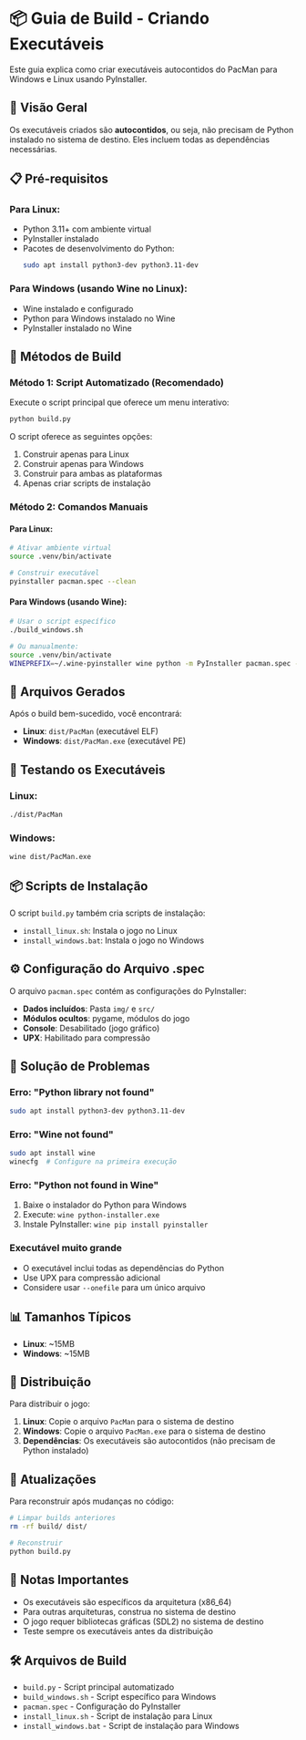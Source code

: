 # 📦 Guia de Build - Criando Executáveis

Este guia explica como criar executáveis autocontidos do PacMan para Windows e Linux usando PyInstaller.

## 🎯 Visão Geral

Os executáveis criados são **autocontidos**, ou seja, não precisam de Python instalado no sistema de destino. Eles incluem todas as dependências necessárias.

## 📋 Pré-requisitos

### Para Linux:
- Python 3.11+ com ambiente virtual
- PyInstaller instalado
- Pacotes de desenvolvimento do Python:
  ```bash
  sudo apt install python3-dev python3.11-dev
  ```

### Para Windows (usando Wine no Linux):
- Wine instalado e configurado
- Python para Windows instalado no Wine
- PyInstaller instalado no Wine

## 🚀 Métodos de Build

### Método 1: Script Automatizado (Recomendado)

Execute o script principal que oferece um menu interativo:

```bash
python build.py
```

O script oferece as seguintes opções:
1. Construir apenas para Linux
2. Construir apenas para Windows
3. Construir para ambas as plataformas
4. Apenas criar scripts de instalação

### Método 2: Comandos Manuais

#### Para Linux:
```bash
# Ativar ambiente virtual
source .venv/bin/activate

# Construir executável
pyinstaller pacman.spec --clean
```

#### Para Windows (usando Wine):
```bash
# Usar o script específico
./build_windows.sh

# Ou manualmente:
source .venv/bin/activate
WINEPREFIX=~/.wine-pyinstaller wine python -m PyInstaller pacman.spec --clean
```

## 📁 Arquivos Gerados

Após o build bem-sucedido, você encontrará:

- **Linux**: `dist/PacMan` (executável ELF)
- **Windows**: `dist/PacMan.exe` (executável PE)

## 🧪 Testando os Executáveis

### Linux:
```bash
./dist/PacMan
```

### Windows:
```bash
wine dist/PacMan.exe
```

## 📦 Scripts de Instalação

O script `build.py` também cria scripts de instalação:

- `install_linux.sh`: Instala o jogo no Linux
- `install_windows.bat`: Instala o jogo no Windows

## ⚙️ Configuração do Arquivo .spec

O arquivo `pacman.spec` contém as configurações do PyInstaller:

- **Dados incluídos**: Pasta `img/` e `src/`
- **Módulos ocultos**: pygame, módulos do jogo
- **Console**: Desabilitado (jogo gráfico)
- **UPX**: Habilitado para compressão

## 🔧 Solução de Problemas

### Erro: "Python library not found"
```bash
sudo apt install python3-dev python3.11-dev
```

### Erro: "Wine not found"
```bash
sudo apt install wine
winecfg  # Configure na primeira execução
```

### Erro: "Python not found in Wine"
1. Baixe o instalador do Python para Windows
2. Execute: `wine python-installer.exe`
3. Instale PyInstaller: `wine pip install pyinstaller`

### Executável muito grande
- O executável inclui todas as dependências do Python
- Use UPX para compressão adicional
- Considere usar `--onefile` para um único arquivo

## 📊 Tamanhos Típicos

- **Linux**: ~15MB
- **Windows**: ~15MB

## 🎯 Distribuição

Para distribuir o jogo:

1. **Linux**: Copie o arquivo `PacMan` para o sistema de destino
2. **Windows**: Copie o arquivo `PacMan.exe` para o sistema de destino
3. **Dependências**: Os executáveis são autocontidos (não precisam de Python instalado)

## 🔄 Atualizações

Para reconstruir após mudanças no código:

```bash
# Limpar builds anteriores
rm -rf build/ dist/

# Reconstruir
python build.py
```

## 📝 Notas Importantes

- Os executáveis são específicos da arquitetura (x86_64)
- Para outras arquiteturas, construa no sistema de destino
- O jogo requer bibliotecas gráficas (SDL2) no sistema de destino
- Teste sempre os executáveis antes da distribuição

## 🛠️ Arquivos de Build

- `build.py` - Script principal automatizado
- `build_windows.sh` - Script específico para Windows
- `pacman.spec` - Configuração do PyInstaller
- `install_linux.sh` - Script de instalação para Linux
- `install_windows.bat` - Script de instalação para Windows
